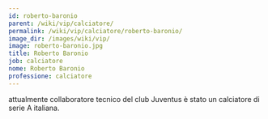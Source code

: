 ```yaml
---
id: roberto-baronio
parent: /wiki/vip/calciatore/
permalink: /wiki/vip/calciatore/roberto-baronio/
image_dir: /images/wiki/vip/
image: roberto-baronio.jpg
title: Roberto Baronio
job: calciatore
nome: Roberto Baronio
professione: calciatore
---
```

attualmente collaboratore tecnico del club Juventus è stato un calciatore di serie A italiana.